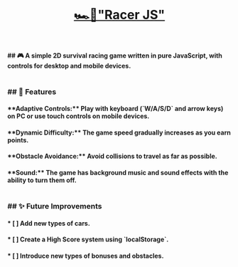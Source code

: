 <br>
<h1  align="center"><a href="https://maxim-belyi.github.io/pet_Car-Game/" target="_blank"> 🏎️💨"Racer JS"</a>
<br>
<br>
<h4> ## 🎮 A simple 2D survival racing game written in pure JavaScript, with controls for desktop and mobile devices.
<br>
<br>
<h3> ## 🚀 Features
<br>
<h4> **Adaptive Controls:** Play with keyboard (`W/A/S/D` and arrow keys) on PC or use touch controls on mobile devices.
<br>
<h4>**Dynamic Difficulty:** The game speed gradually increases as you earn points.
<br>
<h4>**Obstacle Avoidance:** Avoid collisions to travel as far as possible.
<br>
<h4>**Sound:** The game has background music and sound effects with the ability to turn them off.
<br>
<br>
<h3> ## ✨ Future Improvements
<br>
<h4>* [ ] Add new types of cars.
<h4>* [ ] Create a High Score system using `localStorage`.
<h4>* [ ] Introduce new types of bonuses and obstacles.
